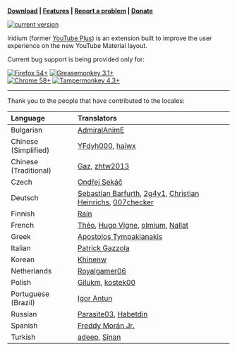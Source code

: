 **[Download](https://github.com/ParticleCore/Iridium/wiki/Download) | [Features](https://github.com/ParticleCore/Iridium/wiki/Features) | [Report a problem](https://github.com/ParticleCore/Iridium/wiki/Report-a-bug) | [Donate](https://github.com/ParticleCore/Iridium/wiki/Donate)**

[![current version](https://img.shields.io/github/release/ParticleCore/Iridium/all.svg)](https://github.com/ParticleCore/Iridium/releases/latest)

Iridium (former [YouTube Plus](https://github.com/ParticleCore/Particle)) is an extension built to improve the user experience on the new YouTube Material layout.  

Current bug support is being provided only for:  

[![Firefox 54+](https://img.shields.io/badge/Firefox-54%2B-orange.svg)](https://www.mozilla.org/firefox)  [![Greasemonkey 3.1+](https://img.shields.io/badge/Greasemonkey-3.1%2B-yellow.svg)](http://www.greasespot.net/)  
[![Chrome  58+](https://img.shields.io/badge/Chrome-58%2B-blue.svg)](http://www.google.com/chrome/)  [![Tampermonkey 4.3+](https://img.shields.io/badge/Tampermonkey-4.3%2B-green.svg)](https://tampermonkey.net/)  

---

Thank you to the people that have contributed to the locales:  

Language|Translators
:--------|:-----------
Bulgarian| [AdmiralAnimE](https://github.com/AdmiralAnimE)
Chinese (Simplified) | [YFdyh000](https://github.com/yfdyh000), [haiwx](https://github.com/haiwx)
Chinese (Traditional) | [Gaz](https://github.com/GazCore), [zhtw2013](https://github.com/zhtw2013)
Czech | [Ondřej Sekáč](https://github.com/seky16)
Deutsch| [Sebastian Barfurth](https://github.com/sebastianbarfurth), [2g4y1](https://github.com/2g4y1), [Christian Heinrichs](https://github.com/christianheinrichs), [007checker](https://github.com/007checker)
Finnish | [Rain](https://github.com/Rainyan)
French | [Théo](https://github.com/tete0148), [Hugo Vigne](https://github.com/Kemipso), [olmium](https://github.com/olmium), [Nallat](https://github.com/Nallat)
Greek | [Apostolos Tympakianakis](https://github.com/tympapost)
Italian | [Patrick Gazzola](https://github.com/gzz93)
Korean | [Khinenw](https://github.com/HelloWorld017)
Netherlands | [Royalgamer06](https://github.com/Royalgamer06)
Polish | [Gilukm](https://github.com/Gilukm), [kostek00](https://github.com/kostek00)
Portuguese (Brazil) | [Igor Antun](https://github.com/IgorAntun)
Russian | [Parasite03](https://github.com/Parasite03), [Habetdin](https://github.com/Habetdin)
Spanish | [Freddy Morán Jr.](https://github.com/Freddynic159)
Turkish| [adeep](https://github.com/adeep), [Sinan](https://github.com/SnnUntz)